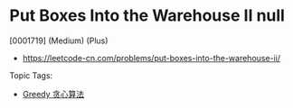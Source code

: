 # Put Boxes Into the Warehouse II null

[0001719] (Medium) (Plus)

- https://leetcode-cn.com/problems/put-boxes-into-the-warehouse-ii/

Topic Tags:

- [Greedy 贪心算法](https://leetcode-cn.com/tag/greedy/)
